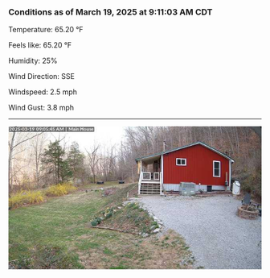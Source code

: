### Conditions as of March 19, 2025 at 9:11:03 AM CDT 

Temperature: 65.20 &deg;F

Feels like: 65.20 &deg;F

Humidity: 25%

Wind Direction: SSE

Windspeed: 2.5 mph

Wind Gust: 3.8 mph

---

<img src="./images/latest.jpeg"/>

